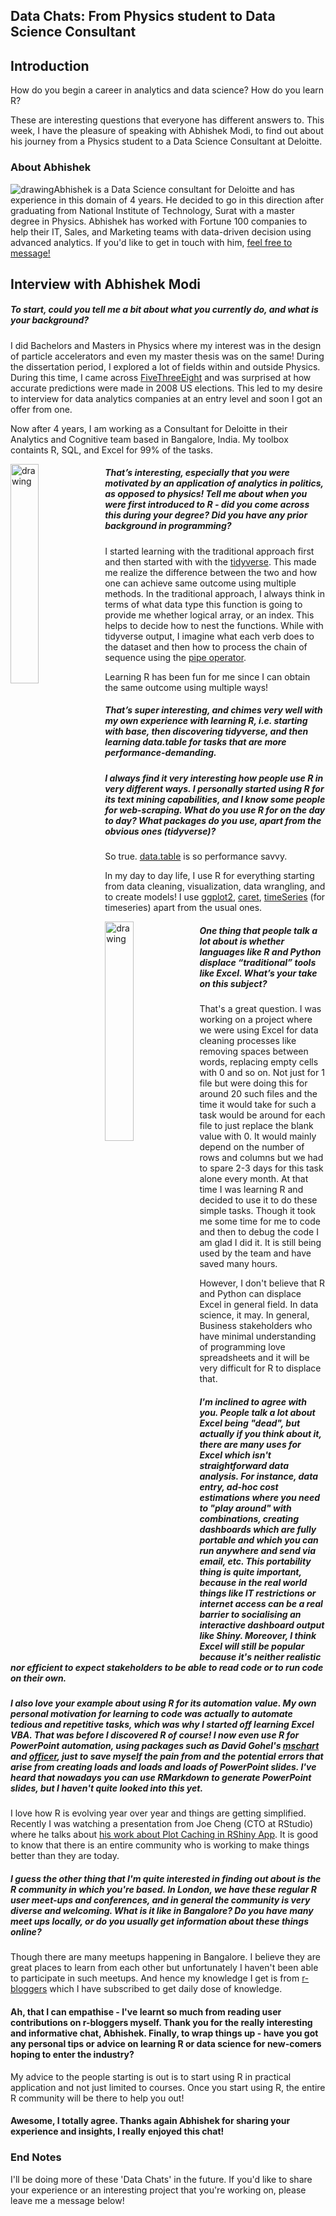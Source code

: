 ## Data Chats: From Physics student to Data Science Consultant

## Introduction

How do you begin a career in analytics and data science? How do you learn R? 

These are interesting questions that everyone has different answers to. This week, I have the pleasure of speaking with Abhishek Modi, to find out about his journey from a Physics student to a Data Science Consultant at Deloitte. 

### About Abhishek

<img src="https://martinctc.github.io/blog/images/abhishek.jpeg" alt="drawing" style="float:left"/>

Abhishek is a Data Science consultant for Deloitte and has experience in this domain of 4 years. He decided to go in this direction after graduating from National Institute of Technology, Surat with a master degree in Physics. Abhishek has worked with Fortune 100 companies to help their IT, Sales, and Marketing teams with data-driven decision using advanced analytics. If you'd like to get in touch with him, [feel free to message!](https://www.linkedin.com/in/atmodi/)

## Interview with Abhishek Modi

##### To start, could you tell me a bit about what you currently do, and what is your background?

I did Bachelors and Masters in Physics where my interest was in the design of particle accelerators and even my master thesis was on the same! During the dissertation period, I explored a lot of fields within and outside Physics. During this time, I came across [FiveThreeEight](https://fivethirtyeight.com/) and was surprised at how accurate predictions were made in 2008 US elections. This led to my desire to interview for data analytics companies at an entry level and soon I got an offer from one.

Now after 4 years, I am working as a Consultant for Deloitte in their Analytics and Cognitive team based in Bangalore, India. My toolbox containts R, SQL, and Excel for 99% of the tasks.

<img src="https://martinctc.github.io/blog/images/Rlogo.png" alt="drawing" width="30%" style="float:left"/>

##### That’s interesting, especially that you were motivated by an application of analytics in politics, as opposed to physics! Tell me about when you were first introduced to R - did you come across this during your degree? Did you have any prior background in programming?

I started learning with the traditional approach first and then started with with the [tidyverse](https://www.tidyverse.org/). This made me realize the difference between the two and how one can achieve same outcome using multiple methods. In the traditional approach, I always think in terms of what data type this function is going to provide me whether logical array, or an index. This helps to decide how to nest the functions.
While with tidyverse output, I imagine what each verb does to the dataset and then how to process the chain of sequence using the [pipe operator](https://magrittr.tidyverse.org/).

Learning R has been fun for me since I can obtain the same outcome using multiple ways!

##### That’s super interesting, and chimes very well with my own experience with learning R, i.e. starting with base, then discovering tidyverse, and then learning data.table for tasks that are more performance-demanding.

##### I always find it very interesting how people use R in very different ways. I personally started using R for its text mining capabilities, and I know some people for web-scraping. What do you use R for on the day to day? What packages do you use, apart from the obvious ones (tidyverse)?

So true. [data.table](https://github.com/Rdatatable/data.table/wiki) is so performance savvy.

In my day to day life, I use R for everything starting from data cleaning, visualization, data wrangling, and to create models! I use [ggplot2](https://ggplot2.tidyverse.org/), [caret](http://topepo.github.io/caret/index.html), [timeSeries](https://cran.r-project.org/web/packages/timeSeries/index.html) (for timeseries) apart from the usual ones.

<img src="https://martinctc.github.io/blog/images/MSExcel.png" alt="drawing" width="30%" style="float:left"/>

##### One thing that people talk a lot about is whether languages like R and Python displace “traditional” tools like Excel. What’s your take on this subject?

That's a great question. I was working on a project where we were using Excel for data cleaning processes like removing spaces between words, replacing empty cells with 0 and so on.  Not just for 1 file but were doing this for around 20 such files and the time it would take for such a task would be around for each file to just replace the blank value with 0.  It would mainly depend on the number of rows and columns but we had to spare 2-3 days for this task alone every month. At that time I was learning R and decided to use it to do these simple tasks. Though it took me some time for me to code and then to debug the code I am glad I did it. It is still being used by the team and have saved many hours.

However, I don't believe that R and Python can displace Excel in general field. In data science, it may. In general, Business stakeholders who have minimal understanding of programming love spreadsheets and it will be very difficult for R to displace that.

##### I'm inclined to agree with you. People talk a lot about Excel being "dead", but actually if you think about it, there are many uses for Excel which isn't straightforward data analysis. For instance, data entry, ad-hoc cost estimations where you need to "play around" with combinations, creating dashboards which are fully portable and which you can run anywhere and send via email, etc. This portability thing is quite important, because in the real world things like IT restrictions or internet access can be a real barrier to socialising an interactive dashboard output like Shiny. Moreover, I think Excel will still be popular because it's neither realistic nor efficient to expect stakeholders to be able to read code or to run code on their own. 

##### I also love your example about using R for its automation value. My own personal motivation for learning to code was actually to automate tedious and repetitive tasks, which was why I started off learning Excel VBA. That was before I discovered R of course! I now even use R for PowerPoint automation, using packages such as David Gohel's [mschart](https://github.com/ardata-fr/mschart) and [officer](https://davidgohel.github.io/officer/), just to save myself the pain from and the potential errors that arise from creating loads and loads and loads of PowerPoint slides. I've heard that nowadays you can use RMarkdown to generate PowerPoint slides, but I haven't quite looked into this yet.

I love how R is evolving year over year and things are getting simplified. Recently I was watching a presentation from Joe Cheng (CTO at RStudio) where he talks about [his work about Plot Caching in RShiny App](https://speakerdeck.com/jcheng5/shiny-in-production). It is good to know that there is an entire community who is working to make things better than they are today.

##### I guess the other thing that I'm quite interested in finding out about is the R community in which you're based. In London, we have these regular R user meet-ups and conferences, and in general the community is very diverse and welcoming. What is it like in Bangalore? Do you have many meet ups locally, or do you usually get information about these things online?

Though there are many meetups happening in Bangalore. I believe they are great places to learn from each other but unfortunately I haven't been able to participate in such meetups. And hence my knowledge I get is from [r-bloggers](https://www.r-bloggers.com/) which I have subscribed to get daily dose of knowledge.

#### Ah, that I can empathise - I've learnt so much from reading user contributions on r-bloggers myself. Thank you for the really interesting and informative chat, Abhishek. Finally, to wrap things up - have you got any personal tips or advice on learning R or data science for new-comers hoping to enter the industry?

My advice to the people starting is out is to start using R in practical application and not just limited to courses. Once you start using R, the entire R community will be there to help you out!

#### Awesome, I totally agree. Thanks again Abhishek for sharing your experience and insights, I really enjoyed this chat!

### End Notes

I'll be doing more of these 'Data Chats' in the future. If you'd like to share your experience or an interesting project that you're working on, please leave me a message below! 
